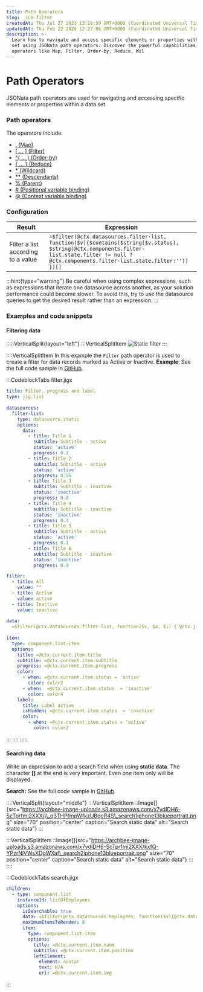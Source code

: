 ```yaml
---
title: Path Operators
slug: _iC0-filter
createdAt: Thu Jul 27 2023 13:18:59 GMT+0000 (Coordinated Universal Time)
updatedAt: Thu Feb 22 2024 12:27:06 GMT+0000 (Coordinated Universal Time)
description: >-
  Learn how to navigate and access specific elements or properties within a data
  set using JSONata path operators. Discover the powerful capabilities of
  operators like Map, Filter, Order-by, Reduce, Wil
---
```


# Path Operators

JSONata path operators are used for navigating and accessing specific elements or properties within a data set.

### Path operators

The operators include:

* [. (Map)](https://docs.jsonata.org/path-operators#-map)
* [\[ ... \] (Filter)](https://docs.jsonata.org/path-operators#---filter)
* [^( ... ) (Order-by)](https://docs.jsonata.org/path-operators#---order-by)
* [{ ... } (Reduce)](https://docs.jsonata.org/path-operators#---reduce)
* [\* (Wildcard)](https://docs.jsonata.org/path-operators#-wildcard)
* [\*\* (Descendants)](https://docs.jsonata.org/path-operators#-descendants)
* [% (Parent)](https://docs.jsonata.org/path-operators#-parent)
* [# (Positional variable binding)](https://docs.jsonata.org/path-operators#-positional-variable-binding)
* [@ (Context variable binding)](https://docs.jsonata.org/path-operators#-context-variable-binding)

### Configuration

| **Result**                         | **Expression**                                                                                                                                                                                    |
| ---------------------------------- | ------------------------------------------------------------------------------------------------------------------------------------------------------------------------------------------------- |
| Filter a list according to a value | `=$filter(@ctx.datasources.filter-list, function($v){$contains($string($v.status), $string(@ctx.components.filter-list.state.filter != null ? @ctx.components.filter-list.state.filter:'')) })[]` |

:::hint{type="warning"} Be careful when using complex expressions, such as expressions that iterate one datasource across another, as your solution performance could become slower. To avoid this, try to use the datasource queries to get the desired result rather than an expression. :::

### Examples and code snippets

#### Filtering data

:::::VerticalSplit{layout="left"} :::VerticalSplitItem ![Static filter](https://archbee-image-uploads.s3.amazonaws.com/x7vdIDH6-ScTprfmi2XXX/3_4ZHyfoqvLE8CUmHcoCg_img9730iphone13blueportrait.png) :::

::::VerticalSplitItem In this example the `Filter` path operator is used to create a filter for data records marked as Active or Inactive. **Example**: See the full code sample in [GitHub](%22https:/github.com/jigx-com/jigx-samples/blob/main/quickstart/jigx-samples/jigs/guide-expressions/static-data/filter.jigx).

:::CodeblockTabs filter.jigx

```yaml
title: Filter, progress and label 
type: jig.list
  
datasources:
  filter-list:
    type: datasource.static
    options:
      data:
        - title: Title 1
          subtitle: Subtitle - active
          status: 'active'
          progress: 0.2
        - title: Title 2
          subtitle: Subtitle - active
          status: 'active'
          progress: 0.56
        - title: Title 3
          subtitle: Subtitle - inactive
          status: 'inactive'
          progress: 0.8
        - title: Title 4
          subtitle: Subtitle - inactive
          status: 'inactive'
          progress: 0.3
        - title: Title 5
          subtitle: Subtitle - active
          status: 'active'
          progress: 0.1
        - title: Title 6
          subtitle: Subtitle - inactive
          status: 'inactive'
          progress: 0.9

filter:
  - title: All
    value: ""
  - title: Active
    value: active
  - title: Inactive
    value: inactive
      
data:
  =$filter(@ctx.datasources.filter-list, function($v, $a, $i) { @ctx.jig.state.filter = "" or $v.status = @ctx.jig.state.filter })[]
    
item: 
  type: component.list-item
  options:
    title: =@ctx.current.item.title
    subtitle: =@ctx.current.item.subtitle
    progress: =@ctx.current.item.progress
    color:
      - when: =@ctx.current.item.status = 'active'
        color: color2
      - when:  =@ctx.current.item.status  = 'inactive'
        color: color4
    label:
      title: Label active
      isHidden: =@ctx.current.item.status  = 'inactive'
      color:
        - when: =@ctx.current.item.status = 'active'
          color: color2
```

::: :::: :::::

#### Searching data

Write an expression to add a search field when using **static data**. The character **\[]** at the end is very important. Even one item only will be displayed.

**Search:** See the full code sample in [GitHub](https://github.com/jigx-com/jigx-samples/blob/main/quickstart/jigx-samples/jigs/guide-expressions/static-data/search.jigx).

::::VerticalSplit{layout="middle"} :::VerticalSplitItem ::Image\[]{src="https://archbee-image-uploads.s3.amazonaws.com/x7vdIDH6-ScTprfmi2XXX/j\_q3THPfmpWfkzUBqoR4S\_search1iphone13blueportrait.png" size="70" position="center" caption="Search static data" alt="Search static data"} :::

:::VerticalSplitItem ::Image\[]{src="https://archbee-image-uploads.s3.amazonaws.com/x7vdIDH6-ScTprfmi2XXX/kxfQ-YPzrNiVWsXDgWXaf\_search2iphone13blueportrait.png" size="70" position="center" caption="Search static data" alt="Search static data"} ::: ::::

:::CodeblockTabs search.jigx

```yaml
children:
  - type: component.list
    instanceId: listOfEmployees
    options:
      isSearchable: true
      data: =$filter(@ctx.datasources.employees, function($v){@ctx.datasources.employees ? $contains($string($v.name),$string(@ctx.components.listOfEmployees.state.searchText != null ? @ctx.components.listOfEmployees.state.searchText:'')) :true})[]
      maximumItemsToRender: 8
      item: 
        type: component.list-item
        options:
          title: =@ctx.current.item.name
          subtitle: =@ctx.current.item.position
          leftElement: 
            element: avatar
            text: N/A
            uri: =@ctx.current.item.img
```

:::
